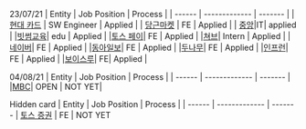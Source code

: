 23/07/21
| Entity | Job Position  | Process | 
| ------ | ------------- | ------- |
| [현대 카드](https://www.careerhyundai.com:1003/_service/hyundaicard/apply_site/apply/recruit_default.asp?recruit_idx=1062&view_type=%EC%8B%A0%EC%9E%85) | SW Engineer  | Applied |
| [당근마켓](https://team.daangn.com/jobs/4298115003/?fbclid=IwAR23tLuEjPH9FuFgf6Qi08fvN_KRtcdJjwvd4izR6c7BTWqHLd7gkaN-jZE) | FE  | Applied | 
| [중앙](http://recruit.joongang.co.kr/recruitNotice/RecruitNotice.do?fbclid=IwAR1yZO241AHa9U77mRUQugPH0B_0jyf0-kRDIPZoE59rmtIcUVXvxBb7fzw)|IT| applied |
|[빗썸교육](https://m.saramin.co.kr/job-search/view?rec_idx=40669190&is_apply_statics_auto_focus=&fbclid=IwAR3YaI6MVTvGx6cmKF_vHWS_XYfdrPCD-blDFN7RlNVwG6-ojbBiQEXNLAw)| edu | Applied |
|[토스 페이](https://recruit.tosspayments.com/2021?fbclid=IwAR2VV18AFD36sctk-8XrRXPbo8AQ06_qPpalnR0cgYTF1JRl55AvDML91pU&job=frontend-developer)| FE | Applied |
|[쳐브](https://chubb.applyin.co.kr/jobs/1259?fbclid=IwAR3MCZsff_LiQ3e3-NNnGNMQjTTQV7EvMJAGZyWaijTEVf4zwzYxEeD-MQ4)| Intern | Applied |
|[네이버](https://recruit.navercorp.com/naver/job/detail/developer?annoId=20006281&classId=&jobId=&entTypeCd=004&searchTxt=&searchSysComCd=)| FE | Applied |
|[동아일보](https://colorful-tennis-b4b.notion.site/bff868e263ed43b2addb694b2b888e92)| FE | Applied |
|[두나무](https://www.dunamu.com/views/05_job_contents_ko.html?id=273)| FE | Applied |
|[인프런](https://www.inflearn.com/pages/withus-inflab-recruit_fe)| FE | Applied |
|[보이스루](https://sites.google.com/voithru.com/career/jobs?authuser=0)| FE| Applied |


04/08/21
| Entity | Job Position  | Process | 
| ------ | ------------- | ------- |
|[MBC](https://recruit.mbc.co.kr:1004/apply_site/recruit/view)| OPEN | NOT YET|



Hidden card
| Entity | Job Position  | Process | 
| ------ | ------------- | ------- |
[토스 증권](https://toss.im/career/job-detail?job_id=4076141003) | FE | NOT YET
